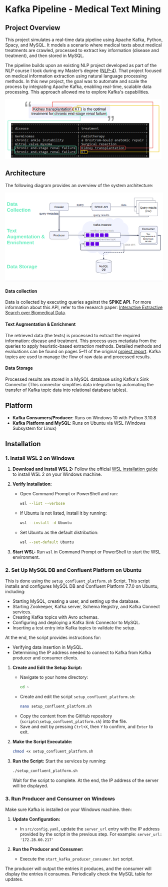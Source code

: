 # Kafka Pipeline - Medical Text Mining

## Project Overview  

This project simulates a real-time data pipeline using Apache Kafka, Python, Spacy, and MySQL. It models a scenario where medical texts about medical treatments are crawled, processed to extract key information (disease and treatment), and then stored in MySQL.

The pipeline builds upon an existing NLP project developed as part of the NLP course I took during my Master’s degree ([NLP-4](https://github.com/mhornstein/NLP-4)). That project focused on medical information extraction using natural language processing methods. In this new project, the goal was to automate and scale the process by integrating Apache Kafka, enabling real-time, scalable data processing. This approach allowed me to explore Kafka's capabilities.

<img src="docs/pics/output_example.PNG" width="500" alt="Output Example">

## Architecture  

The following diagram provides an overview of the system architecture:  

![Architecture Diagram](docs/pics/architecture_diagram.PNG)  

#### Data collection
   Data is collected by executing queries against the **SPIKE API**. For more information about this API, refer to the research paper: [Interactive Extractive Search over Biomedical Data](https://www.semanticscholar.org/paper/Interactive-Extractive-Search-over-Biomedical-Taub-Tabib-Shlain/e673f54c4005931fd3392bbf95c80a9f5024d5c4).   

#### Text Augmentation & Enrichment
   The retrieved data (the texts) is processed to extract the required information: disease and treatment. This process uses metadata from the queries to apply heuristic-based extraction methods. Detailed methods and evaluations can be found on pages 5–11 of the original [project report](https://github.com/mhornstein/NLP-4/blob/main/report.pdf). Kafka topics are used to manage the flow of raw data and processed results.  

#### Data Storage
   Processed results are stored in a MySQL database using Kafka's Sink Connector (This connector simplifies data integration by automating the transfer of Kafka topic data into relational database tables).

## Platform

- **Kafka Consumers/Producer**: Runs on Windows 10 with Python 3.10.8
- **Kafka Platform and MySQL**: Runs on Ubuntu via WSL (Windows Subsystem for Linux)

## Installation

### 1. Install WSL 2 on Windows

1. **Download and Install WSL 2:**
   Follow the official [WSL installation guide](https://docs.microsoft.com/en-us/windows/wsl/install) to install WSL 2 on your Windows machine.

2. **Verify Installation:**
   - Open Command Prompt or PowerShell and run:
     ```bash
     wsl --list --verbose
     ```
   - If Ubuntu is not listed, install it by running:
     ```bash
     wsl --install -d Ubuntu
     ```
   - Set Ubuntu as the default distribution:
     ```bash
     wsl --set-default Ubuntu
     ```

3. **Start WSL:**
   Run `wsl` in Command Prompt or PowerShell to start the WSL environment.

### 2. Set Up MySQL DB and Confluent Platform on Ubuntu

This is done using the `setup_confluent_platform.sh` Script.
This script installs and configures MySQL DB and Confluent Platform 7.7.0 on Ubuntu, including:
- Starting MySQL, creating a user, and setting up the database.
- Starting Zookeeper, Kafka server, Schema Registry, and Kafka Connect services.
- Creating Kafka topics with Avro schemas.
- Configuring and deploying a Kafka Sink Connector to MySQL.
- Inserting a test entry into Kafka topics to validate the setup.

At the end, the script provides instructions for:
- Verifying data insertion in MySQL.
- Determining the IP address needed to connect to Kafka from Kafka producer and consumer clients.

1. **Create and Edit the Setup Script:**
   - Navigate to your home directory:
     ```bash
     cd ~
     ```
   - Create and edit the script `setup_confluent_platform.sh`:
     ```bash
     nano setup_confluent_platform.sh
     ```
   - Copy the content from the GitHub repository (`scripts\setup_confluent_platform.sh`) into the file.
   - Save and exit by pressing `Ctrl+X`, then `Y` to confirm, and `Enter` to exit.

2. **Make the Script Executable:**
   ```bash
   chmod +x setup_confluent_platform.sh
   ```

3. **Run the Script:**
   Start the services by running:
   ```bash
   ./setup_confluent_platform.sh
   ```
   Wait for the script to complete. At the end, the IP address of the server will be displayed.

### 3. Run Producer and Consumer on Windows
Make sure Kafka is installed on your Windows machine. then: 

1. **Update Configuration:**
   - In `src/config.yaml`, update the `server_url` entry with the IP address provided by the script in the previous step. For example:
    `server_url: '172.28.60.217'`

2. **Run the Producer and Consumer:**
   - Execute the `start_kafka_producer_consumer.bat` script.

The producer will output the entries it produces, and the consumer will display the entries it consumes. Periodically check the MySQL table for updates.
